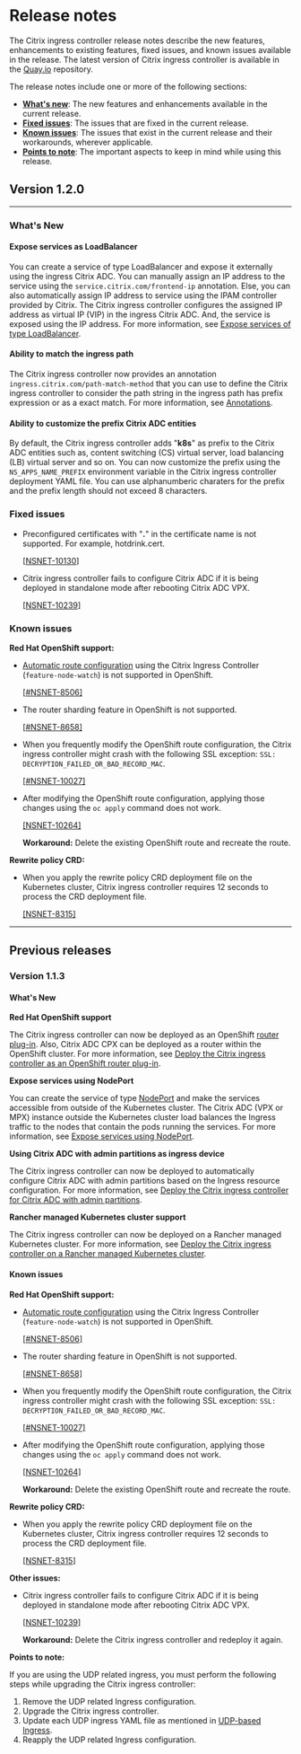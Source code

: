 # Release notes

The Citrix ingress controller release notes describe the new features, enhancements to existing features, fixed issues, and known issues available in the release. The latest version of Citrix ingress controller is available in the [Quay.io](https://quay.io/repository/citrix/citrix-k8s-ingress-controller?tab=info) repository.

The release notes include one or more of the following sections:

-  [**What's new**](#whats-new): The new features and enhancements available in the current release.
-  [**Fixed issues**](#fixed-issues): The issues that are fixed in the current release.
-  [**Known issues**](#known-issues): The issues that exist in the current release and their workarounds, wherever applicable.
-  [**Points to note**](#points-to-note): The important aspects to keep in mind while using this release.

## Version 1.2.0

---

### What's New

#### Expose services as LoadBalancer

You can create a service of type LoadBalancer and expose it externally using the ingress Citrix ADC.  You can manually assign an IP address to the service using the `service.citrix.com/frontend-ip` annotation. Else, you can also automatically assign IP address to service using the IPAM controller provided by Citrix. The Citrix ingress controller configures the assigned IP address as virtual IP (VIP) in the ingress Citrix ADC. And, the service is exposed using the IP address. For more information, see [Expose services of type LoadBalancer](network/type_loadbalancer.md).

#### Ability to match the ingress path

The Citrix ingress controller now provides an annotation `ingress.citrix.com/path-match-method` that you can use to define the Citrix ingress controller to consider the path string in the ingress path has prefix expression or as a exact match. For more information, see [Annotations](configure/annotations.md).

#### Ability to customize the prefix Citrix ADC entities

By default, the Citrix ingress controller adds "**k8s**" as prefix to the Citrix ADC entities such as, content switching (CS) virtual server, load balancing (LB) virtual server and so on. You can now customize the prefix using the `NS_APPS_NAME_PREFIX` environment variable in the Citrix ingress controller deployment YAML file. You can use alphanumberic charaters for the prefix and the prefix length should not exceed 8 characters.

### Fixed issues

-  Preconfigured certificates with "**.**" in the certificate name is not supported. For example, hotdrink.cert.

    [[NSNET-10130](https://issues.citrite.net/browse/NSNET-10130)]

-  Citrix ingress controller fails to configure Citrix ADC if it is being deployed in standalone mode after rebooting Citrix ADC VPX.

    [[NSNET-10239]](https://issues.citrite.net/browse/NSNET-10239)

### Known issues

**Red Hat OpenShift support:**

-  [Automatic route configuration](network/staticrouting.md#automatically-configure-route-on-the-citrix-adc-instance) using the Citrix Ingress Controller (`feature-node-watch`) is not supported in OpenShift.

    [[#NSNET-8506]](https://issues.citrite.net/browse/NSNET-8506)

-  The router sharding feature in OpenShift is not supported.

    [[#NSNET-8658]](https://issues.citrite.net/browse/NSNET-8658)

-  When you frequently modify the OpenShift route configuration, the Citrix ingress controller might crash with the following SSL exception: `SSL: DECRYPTION_FAILED_OR_BAD_RECORD_MAC`.

    [[#NSNET-10027]](https://issues.citrite.net/browse/NSNET-10027)

-  After modifying the OpenShift route configuration, applying those changes using the `oc apply` command does not work.

    [[NSNET-10264]](https://issues.citrite.net/browse/NSNET-10264)

    **Workaround:** Delete the existing OpenShift route and recreate the route.

**Rewrite policy CRD:**

-  When you apply the rewrite policy CRD deployment file on the Kubernetes cluster, Citrix ingress controller requires 12 seconds to process the CRD deployment file.

    [[NSNET-8315]](https://issues.citrite.net/browse/NSNET-8315)

---

## Previous releases

### Version 1.1.3

#### What's New

**Red Hat OpenShift support**

The Citrix ingress controller can now be deployed as an OpenShift [router plug-in](https://docs.openshift.com/container-platform/3.9/architecture/networking/assembly_available_router_plugins.html). Also, Citrix ADC CPX can be deployed as a router within the OpenShift cluster. For more information, see [Deploy the Citrix ingress controller as an OpenShift router plug-in](deploy/deploy-cic-openshift.md).

**Expose services using NodePort**

You can create the service of type [NodePort](https://kubernetes.io/docs/concepts/services-networking/service/#nodeport) and make the services accessible from outside of the Kubernetes cluster. The Citrix ADC (VPX or MPX) instance outside the Kubernetes cluster load balances the Ingress traffic to the nodes that contain the pods running the services. For more information, see [Expose services using NodePort](network/nodeport.md).

**Using Citrix ADC with admin partitions as ingress device**

The Citrix ingress controller can now be deployed to automatically configure Citrix ADC with admin partitions based on the Ingress resource configuration. For more information, see [Deploy the Citrix ingress controller for Citrix ADC with admin partitions](deploy/deploy-cic-adc-admin-partition.md).

**Rancher managed Kubernetes cluster support**

The Citrix ingress controller can now be deployed on a Rancher managed Kubernetes cluster. For more information, see [Deploy the Citrix ingress controller on a Rancher managed Kubernetes cluster](deploy/deploy-cic-rancher.md).

#### Known issues

**Red Hat OpenShift support:**

-  [Automatic route configuration](network/staticrouting.md#automatically-configure-route-on-the-citrix-adc-instance) using the Citrix Ingress Controller (`feature-node-watch`) is not supported in OpenShift.

    [[#NSNET-8506]](https://issues.citrite.net/browse/NSNET-8506)

-  The router sharding feature in OpenShift is not supported.

    [[#NSNET-8658]](https://issues.citrite.net/browse/NSNET-8658)

-  When you frequently modify the OpenShift route configuration, the Citrix ingress controller might crash with the following SSL exception: `SSL: DECRYPTION_FAILED_OR_BAD_RECORD_MAC`.

    [[#NSNET-10027]](https://issues.citrite.net/browse/NSNET-10027)

-  After modifying the OpenShift route configuration, applying those changes using the `oc apply` command does not work.

    [[NSNET-10264]](https://issues.citrite.net/browse/NSNET-10264)

    **Workaround:** Delete the existing OpenShift route and recreate the route.

**Rewrite policy CRD:**

-  When you apply the rewrite policy CRD deployment file on the Kubernetes cluster, Citrix ingress controller requires 12 seconds to process the CRD deployment file.

    [[NSNET-8315]](https://issues.citrite.net/browse/NSNET-8315)
  
**Other issues:**

-  Citrix ingress controller fails to configure Citrix ADC if it is being deployed in standalone mode after rebooting Citrix ADC VPX.

    [[NSNET-10239]](https://issues.citrite.net/browse/NSNET-10239)

     **Workaround:** Delete the Citrix ingress controller and redeploy it again.

**Points to note:**

If you are using the UDP related ingress, you must perform the following steps while upgrading the Citrix ingress controller:

1.  Remove the UDP related Ingress configuration.
1.  Upgrade the Citrix ingress controller.
1.  Update each UDP ingress YAML file as mentioned in [UDP-based Ingress](https://developer-docs.citrix.com/projects/citrix-k8s-ingress-controller/en/latest/how-to/tcp-udp-ingress/).
1.  Reapply the UDP related Ingress configuration.
